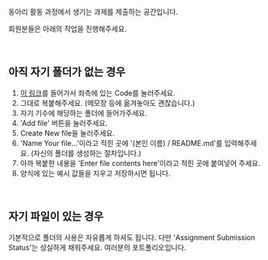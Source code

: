 
동아리 활동 과정에서 생기는 과제를 제출하는 공간입니다.

회원분들은 아래의 작업을 진행해주세요.

<br>

## 아직 자기 폴더가 없는 경우

1. [이 링크](https://github.com/sunaroum/assignment/blob/main/Example_Folder/Example.md)를 들어가서 좌측에 있는 Code를 눌러주세요.
2. 그대로 복붙해주세요. (메모장 등에 옮겨놓아도 괜찮습니다.)
3. 자기 기수에 해당하는 폴더에 들어가주세요.
4. 'Add file' 버튼을 눌러주세요.
5. Create New file을 눌러주세요.
6. 'Name Your file...'이라고 적힌 곳에 '(본인 이름) / README.md'를 입력해주세요. (자신의 폴더를 생성하는 절차입니다.)
7. 아까 복붙한 내용을 'Enter file contents here'이라고 적힌 곳에 붙여넣어 주세요.
8. 양식에 있는 예시 값들을 지우고 저장하시면 됩니다.

<br>

## 자기 파일이 있는 경우

기본적으로 폴더의 사용은 자유롭게 하셔도 됩니다. 다만 'Assignment Submission Status'는 성실하게 채워주세요. 여러분의 포트폴리오입니다.
